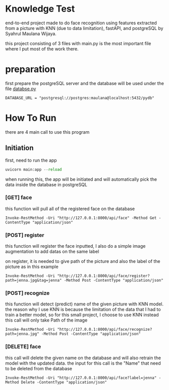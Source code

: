 # Knowledge Test

end-to-end project made to do face recognition using features extracted from a picture with KNN (due to data limitation), fastAPI, and postgreSQL by Syahrul Maulana Wijaya.

this project consisting of 3 files with main.py is the most important file where I put most of the work there.

# preparation
first prepare the postgreSQL server and the database will be used under the file [databse.py](https://github.com/jay76-a11y/AI_engineer_knowledgeTest/blob/main/database.py "Named link title")

```
DATABASE_URL = "postgresql://postgres:maulana@localhost:5432/pydb"
```

#  How To Run
there are 4 main call to use this program

##  Initiation
first, need to run the app
```python
uvicorn main:app --reload
```
when running this, the app will be initiated and will automatically pick the data inside the database in postgreSQL

### [GET] face
this function will pull all of the registered face on the database
```
Invoke-RestMethod -Uri "http://127.0.0.1:8000/api/face" -Method Get -ContentType "application/json"
```

### [POST] register
this function will register the face inputted, I also do a simple image augmentation to add datas on the same label

on register, it is needed to give path of the picture and also the label of the picture as in this example

```
Invoke-RestMethod -Uri "http://127.0.0.1:8000/api/face/register?path=jenna.jpg&tag=jenna" -Method Post -ContentType "application/json"
```

### [POST] recognize
this function will detect (predict) name of the given picture with KNN model.
the reason why I use KNN is because the limitation of the data that I had to train a better model, so for this small project, I choose to use KNN instead
this call will only take Path of the image
```
Invoke-RestMethod -Uri "http://127.0.0.1:8000/api/face/recognize?path=jenna.jpg" -Method Post -ContentType "application/json"
```

### [DELETE] face
this call will delete the given name on the database and will also retrain the model with the updated data.
the input for this call is the "Name" that need to be deleted from the database

```
Invoke-RestMethod -Uri "http://127.0.0.1:8000/api/face?label=jenna" -Method Delete -ContentType "application/json"
```




